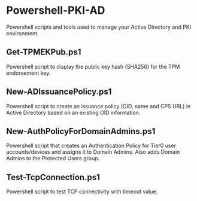 # Powershell-PKI-AD
Powershell scripts and tools used to manage your Active Directory and PKI environment.

## Get-TPMEKPub.ps1
Powershell script to display the public key hash (SHA256) for the TPM endorsement key.

## New-ADIssuancePolicy.ps1
Powershell script to create an issuance policy (OID, name and CPS URL) in Active Directory based on an existing OID information.

## New-AuthPolicyForDomainAdmins.ps1
Powershell script that creates an Authentication Policy for Tier0 user accounts/devices and assigns it to Domain Admins. Also adds Domain Admins to the Protected Users group.

## Test-TcpConnection.ps1
Powershell script to test TCP connectivity with timeout value.
